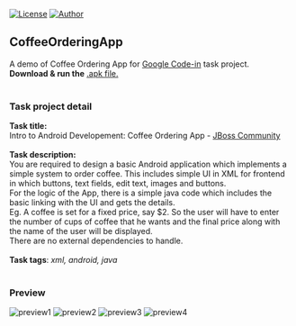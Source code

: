 [![License](https://img.shields.io/github/license/ezralazuardy/ChocoView.svg)](https://github.com/ezralazuardy/Coffee-Ordering-App/blob/master/LICENSE) 
[![Author](https://img.shields.io/badge/author-ezra%20lazuardy-blue.svg)](https://github.com/ezralazuardy)
<!-- [![Build Status](https://travis-ci.org/ezralazuardy/Coffee-Ordering-App.svg?branch=master)](https://travis-ci.org/ezralazuardy/Coffee-Ordering-App) -->

## CoffeeOrderingApp

A demo of Coffee Ordering App for [Google Code-in](https://codein.withgoogle.com) task project.<br>
<b>Download & run the</b> [.apk file.](https://github.com/ezralazuardy/Coffee-Ordering-App/blob/master/app/release/app-release.apk)
<br><br>
### Task project detail
<b>Task title:</b>
<br>
Intro to Android Developement: Coffee Ordering App - [JBoss Community](https://codein.withgoogle.com/organizations/jboss-community/)
<br><br>
<b>Task description:</b><br>
You are required to design a basic Android application which implements a simple system to order coffee. This includes simple UI in XML for frontend in which buttons, text fields, edit text, images and buttons.
<br>
For the logic of the App, there is a simple java code which includes the basic linking with the UI and gets the details.
<br>
Eg. A coffee is set for a fixed price, say $2. So the user will have to enter the number of cups of coffee that he wants and the final price along with the name of the user will be displayed.
<br>
There are no external dependencies to handle.
<br><br>
<b>Task tags</b>: <i>xml, android, java</i>
<br><br>
### Preview
![preview1](https://static.tinylab.tk/coffee-ordering-app/preview1.jpeg)
![preview2](https://static.tinylab.tk/coffee-ordering-app/preview2.jpeg)
![preview3](https://static.tinylab.tk/coffee-ordering-app/preview3.jpeg)
![preview4](https://static.tinylab.tk/coffee-ordering-app/preview4.jpeg)
